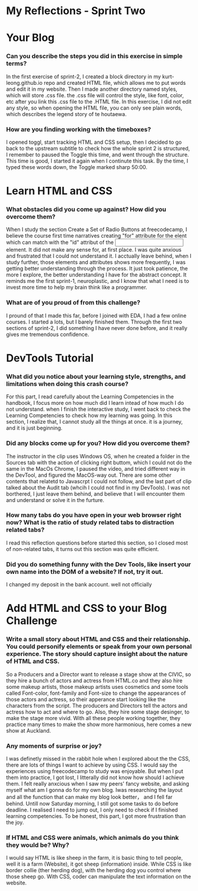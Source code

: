  # My Reflections - Sprint Two

# Your Blog 

### Can you describe the steps you did in this exercise in simple terms?

In the first exercise of sprint-2, I created a block directory in my kurt-leong.github.io repo and created HTML file, which allows me to put words and edit it in my website. Then I made another directory named styles, which will store .css file. the .css file will control the style, like font, color, etc after you link this .css file to the .HTML file. In this exercise, I did not edit any style, so when opening the HTML file, you can only see plain words, which describes the legend story of te houtaewa.

### How are you finding working with the timeboxes?
I opened toggl, start tracking HTML and CSS setup, then I decided to go back to the upstream subtitle to check how the whole sprint 2 is structured, I remember to paused the Toggle this time, and went through the structure. This time is good, I started it again when I continute this task. By the time, I typed these words down, the Toggle marked sharp 50:00.




# Learn HTML and CSS 

### What obstacles did you come up against? How did you overcome them?

When I study the section Create a Set of Radio Buttons at freecodecamp, I believe the course first time narratives creating "for" attribute for the <label> elent which can match with the "id" attribut of the <input> element. It did not make any sense for, at first place. I was quite anxious and frustrated that I could not understand it. I acctually leave behind, when I study further, those elements and attributes shows more frequently, I was getting better understanding through the process. It just took patience, the more I explore, the better understanding I have for the abstract concept. It reminds me the first sprint-1, neuroplastic, and I know that what I need is to invest more time to help my brain think like a programmer.


### What are of you proud of from this challenge?

I pround of that I made this far, before I joined with EDA, I had a few online courses. I started a lots, but I barely finished them. Through the first two sections of sprint-2, I did something I have never done before, and it really gives me tremendous confidence.



# DevTools Tutorial

### What did you notice about your learning style, strengths, and limitations when doing this crash course?

For this part, I read carefully about the Learning Competencies in the handbook, I focus more on how much did I learn intead of how much I do not understand. when I finish the interactive study, I went back to check the Learning Competencies to check how my learning was going. In this section, I realize that, I cannot study all the things at once. it is a journey, and it is just beginning.

### Did any blocks come up for you? How did you overcome them?

The instructor in the clip uses Windows OS, when he created a folder in the Sources tab with the action of clicking right buttom, which I could not do the same in the MacOs Chrome, I paused the video, and tried different way in the DevTool, and figured the MacOS-way out. There are some other contents that relatetd to Javascrpt I could not follow, and the last part of clip talked about the Audit tab (whcih I could not find in my DevTools). I was not borthered, I just leave them behind, and believe that I will encounter them and understand or solve it in the furture.

### How many tabs do you have open in your web browser right now? What is the ratio of study related tabs to distraction related tabs?

I read this reflection questions before started this section, so I closed most of non-related tabs, it turns out this section was quite efficient. 
### Did you do something funny with the Dev Tools, like insert your own name into the DOM of a website? If not, try it out.

I changed my deposit in the bank account. well not officially

# Add HTML and CSS to your Blog Challenge

### Write a small story about HTML and CSS and their relationship. You could personify elements or speak from your own personal experience. The story should capture insight about the nature of HTML and CSS.  
So a Producers and a Director want to release a stage show at the CIVIC, so they hire a bunch of actors and actress from HTML.co and they also hire some makeup artists, those makeup artists uses cosmetics and some tools called Font-color, font-family and Font-size to change the appearances of those actors and actress, so their apperance start looking like the characters from the script. The producers and Directors tell the actors and actress how to act and where to go. Also, they hire some stage desinger, to make the stage more vivid. With all these people working together, they practice many times to make the show more harmonious, here comes a new show at Auckland.


### Any moments of surprise or joy? 
 I was definetly missed in the rabbit hole when I explored about the the CSS, there are lots of things I want to achieve by using CSS. I would say the experiences using freecodecamp to study was enjoyable. But when I put them into practice, I got lost, I litterally did not know how should I achieve them. I felt really anxcious when I saw my peers' fancy website, and asking myself what am I gonna do for my own blog. Iwas researching the layout and all the function that can make my blog look better， and I fell far behind. Untill now Saturday morning, I still got some tasks to do before deadline. I realised I need to jump out, I only  need to check if I finished learning competencies. To be honest, this part, I got more frustration  than the joy.

### If HTML and CSS were animals, which animals do you think they would be? Why?
I would say HTML is like sheep in the farm, it is basic thing to tell people, well it is a farm (Website), it got sheep (information) inside. While CSS is like border collie (ther herding dog), with the herding dog you control where those sheep go. With CSS, coder can manipulate the text information on the website.



